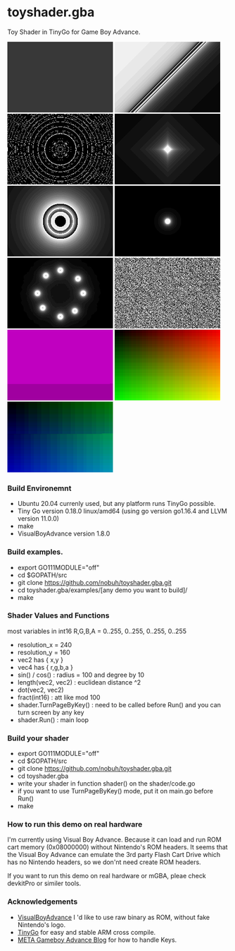 # toyshader.gba

Toy Shader in TinyGo for Game Boy Advance.

![](https://github.com/nobuh/toyshader.gba/blob/master/examples/gray/gray.png)
![](https://github.com/nobuh/toyshader.gba/blob/master/examples/slope/slope.png)
![](https://github.com/nobuh/toyshader.gba/blob/master/examples/rings/rings.png)
![](https://github.com/nobuh/toyshader.gba/blob/master/examples/diamond/diamond.png)
![](https://github.com/nobuh/toyshader.gba/blob/master/examples/blackhole/blackhole.png)
![](https://github.com/nobuh/toyshader.gba/blob/master/examples/dot/dot.png)
![](https://github.com/nobuh/toyshader.gba/blob/master/examples/8dots/8dots.png)
![](https://github.com/nobuh/toyshader.gba/blob/master/examples/rand/rand.png)
![](https://github.com/nobuh/toyshader.gba/blob/master/examples/blinking/blinking.png)
![](https://github.com/nobuh/toyshader.gba/blob/master/examples/gradient/gradient.png)
![](https://github.com/nobuh/toyshader.gba/blob/master/examples/blinkinggradient/blinkinggradient.png)

### Build Environemnt

- Ubuntu 20.04 currenly used, but any platform runs TinyGo possible.
- Tiny Go version 0.18.0 linux/amd64 (using go version go1.16.4 and LLVM version 11.0.0)
- make
- VisualBoyAdvance version 1.8.0

### Build examples.

- export GO111MODULE="off"
- cd $GOPATH/src
- git clone https://github.com/nobuh/toyshader.gba.git
- cd toyshader.gba/examples/[any demo you want to build]/
- make

### Shader Values and Functions

most variables in int16
R,G,B,A = 0..255, 0..255, 0..255, 0..255

- resolution_x = 240
- resolution_y = 160
- vec2 has { x,y } 
- vec4 has { r,g,b,a }
- sin() / cos() : radius = 100 and degree by 10
- length(vec2, vec2) : euclidean distance ^2
- dot(vec2, vec2) 
- fract(int16) : att like mod 100
- shader.TurnPageByKey() : need to be called before Run() and you can turn screen by any key
- shader.Run() : main loop

### Build your shader

- export GO111MODULE="off"
- cd $GOPATH/src
- git clone https://github.com/nobuh/toyshader.gba.git
- cd toyshader.gba
- write your shader in function shader() on the shader/code.go
- if you want to use TurnPageByKey() mode, put it on main.go before Run()
- make

### How to run this demo on real hardware

I'm currently using Visual Boy Advance. Because it can load and run ROM cart memory (0x08000000) without Nintendo's ROM headers.
It seems that the Visual Boy Advance can emulate the 3rd party Flash Cart Drive which has no Nintendo headers, so we don'nt need create ROM headers.  

If you want to run this demo on real hardware or mGBA, pleae check devkitPro or similer tools.

### Acknowledgements

- [VisualBoyAdvance](https://board.vba-m.com/) I 'd like to use raw binary as ROM, without fake Nintendo's logo.
- [TinyGo](https://tinygo.org/) for easy and stable ARM cross compile.
- [META Gameboy Advance Blog](https://remyhax.xyz/posts/gba-blog/) for how to handle Keys.
